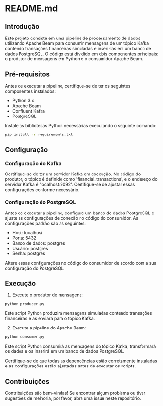 # README.md

## Introdução

Este projeto consiste em uma pipeline de processamento de dados utilizando Apache Beam para consumir mensagens de um tópico Kafka contendo transações financeiras simuladas e inseri-las em um banco de dados PostgreSQL. O código está dividido em dois componentes principais: o produtor de mensagens em Python e o consumidor Apache Beam.

## Pré-requisitos

Antes de executar a pipeline, certifique-se de ter os seguintes componentes instalados:

- Python 3.x
- Apache Beam
- Confluent Kafka
- PostgreSQL

Instale as bibliotecas Python necessárias executando o seguinte comando:

```bash
pip install -r requirements.txt
```

## Configuração

### Configuração do Kafka

Certifique-se de ter um servidor Kafka em execução. No código do produtor, o tópico é definido como 'financial_transactions', e o endereço do servidor Kafka é 'localhost:9092'. Certifique-se de ajustar essas configurações conforme necessário.

### Configuração do PostgreSQL

Antes de executar a pipeline, configure um banco de dados PostgreSQL e ajuste as configurações de conexão no código do consumidor. As configurações padrão são as seguintes:

- Host: localhost
- Porta: 5432
- Banco de dados: postgres
- Usuário: postgres
- Senha: postgres

Altere essas configurações no código do consumidor de acordo com a sua configuração do PostgreSQL.

## Execução

1. Execute o produtor de mensagens:

```bash
python producer.py
```

Este script Python produzirá mensagens simuladas contendo transações financeiras e as enviará para o tópico Kafka.

2. Execute a pipeline do Apache Beam:

```bash
python consumer.py
```

Este script Python consumirá as mensagens do tópico Kafka, transformará os dados e os inserirá em um banco de dados PostgreSQL.

Certifique-se de que todas as dependências estão corretamente instaladas e as configurações estão ajustadas antes de executar os scripts.

## Contribuições

Contribuições são bem-vindas! Se encontrar algum problema ou tiver sugestões de melhoria, por favor, abra uma issue neste repositório.
